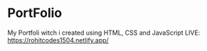 # PortFolio
My Portfoli witch i created using HTML, CSS and JavaScript 
LIVE: https://rohitcodes1504.netlify.app/
